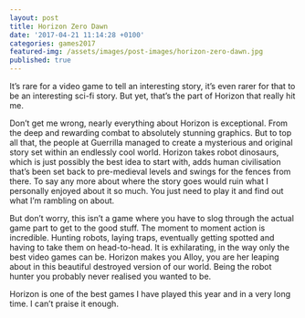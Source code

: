 ```yaml
---
layout: post
title: Horizon Zero Dawn
date: '2017-04-21 11:14:28 +0100'
categories: games2017
featured-img: /assets/images/post-images/horizon-zero-dawn.jpg
published: true
---
```


It’s rare for a video game to tell an interesting story, it’s even rarer for that to be an interesting sci-fi story. But yet, that’s the part of Horizon that really hit me.

Don’t get me wrong, nearly everything about Horizon is exceptional. From the deep and rewarding combat to absolutely stunning graphics. But to top all that, the people at Guerrilla managed to create a mysterious and original story set within an endlessly cool world. Horizon takes robot dinosaurs, which is just possibly the best idea to start with, adds human civilisation that’s been set back to pre-medieval levels and swings for the fences from there. To say any more about where the story goes would ruin what I personally enjoyed about it so much. You just need to play it and find out what I’m rambling on about.

But don’t worry, this isn’t a game where you have to slog through the actual game part to get to the good stuff. The moment to moment action is incredible. Hunting robots, laying traps, eventually getting spotted and having to take them on head-to-head. It is exhilarating, in the way only the best video games can be. Horizon makes you Alloy, you are her leaping about in this beautiful destroyed version of our world. Being the robot hunter you probably never realised you wanted to be.

Horizon is one of the best games I have played this year and in a very long time. I can’t praise it enough.